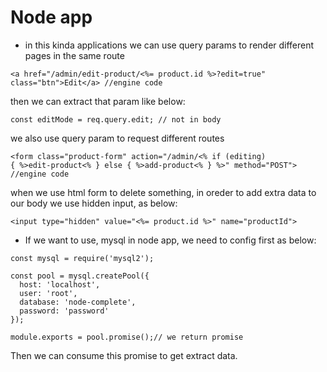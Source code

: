 # Node app

- in this kinda applications we can use query params to render different pages in the same route

```
<a href="/admin/edit-product/<%= product.id %>?edit=true" class="btn">Edit</a> //engine code
```

then we can extract that param like below:

```
const editMode = req.query.edit; // not in body
```

we also use query param to request different routes

```
<form class="product-form" action="/admin/<% if (editing)
{ %>edit-product<% } else { %>add-product<% } %>" method="POST"> //engine code
```

when we use html form to delete something, in oreder to add extra data to our body we use hidden input, as below:

```
<input type="hidden" value="<%= product.id %>" name="productId">
```

- If we want to use, mysql in node app, we need to config first as below:

```
const mysql = require('mysql2');

const pool = mysql.createPool({
  host: 'localhost',
  user: 'root',
  database: 'node-complete',
  password: 'password'
});

module.exports = pool.promise();// we return promise 
```
Then we can consume this promise to get extract data.
